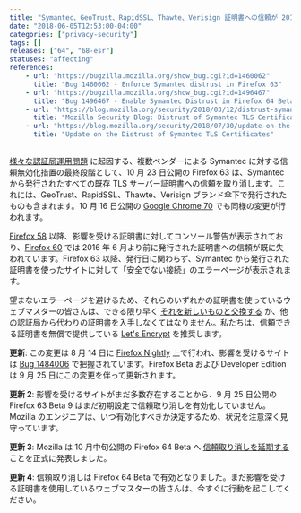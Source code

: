 ```yaml
---
title: "Symantec、GeoTrust、RapidSSL、Thawte、Verisign 証明書への信頼が 2018 年 10 月にすべて失われます"
date: "2018-06-05T12:53:00-04:00"
categories: ["privacy-security"]
tags: []
releases: ["64", "68-esr"]
statuses: "affecting"
references:
    - url: "https://bugzilla.mozilla.org/show_bug.cgi?id=1460062"
      title: "Bug 1460062 - Enforce Symantec distrust in Firefox 63"
    - url: "https://bugzilla.mozilla.org/show_bug.cgi?id=1496467"
      title: "Bug 1496467 - Enable Symantec Distrust in Firefox 64 Beta"
    - url: "https://blog.mozilla.org/security/2018/03/12/distrust-symantec-tls-certificates/"
      title: "Mozilla Security Blog: Distrust of Symantec TLS Certificates"
    - url: "https://blog.mozilla.org/security/2018/07/30/update-on-the-distrust-of-symantec-tls-certificates/"
      title: "Update on the Distrust of Symantec TLS Certificates"
---
```

[様々な認証局運用問題](https://wiki.mozilla.org/CA:Symantec_Issues) に起因する、複数ベンダーによる Symantec に対する信頼無効化措置の最終段階として、10 月 23 日公開の Firefox 63 は、Symantec から発行されたすべての既存 TLS サーバー証明書への信頼を取り消します。これには、GeoTrust、RapidSSL、Thawte、Verisign ブランド傘下で発行されたものも含まれます。10 月 16 日公開の [Google Chrome 70](https://developers-jp.googleblog.com/2018/04/distrust-of-symantec-pki-immediate.html) でも同様の変更が行われます。

[Firefox 58](https://www.fxsitecompat.dev/ja/docs/2018/symantec-issued-certificates-will-soon-be-distrusted/) 以降、影響を受ける証明書に対してコンソール警告が表示されており、[Firefox 60](https://www.fxsitecompat.dev/ja/docs/2018/symantec-certificates-issued-before-june-2016-are-now-distrusted/) では 2016 年 6 月より前に発行された証明書への信頼が既に失われています。Firefox 63 以降、発行日に関わらず、Symantec から発行された証明書を使ったサイトに対して「安全でない接続」のエラーページが表示されます。

望まないエラーページを避けるため、それらのいずれかの証明書を使っているウェブマスターの皆さんは、できる限り早く [それを新しいものと交換する](https://www.symantec.com/connect/ja/blogs/symantec-ssltls) か、他の認証局から代わりの証明書を入手しなくてはなりません。私たちは、信頼できる証明書を無償で提供している [Let's Encrypt](https://letsencrypt.org/) を推奨します。

**更新**: この変更は 8 月 14 日に [Firefox Nightly](https://blog.nightly.mozilla.org/2018/08/14/symantec-distrust-in-firefox-nightly-63/) 上で行われ、影響を受けるサイトは [Bug 1484006](https://bugzilla.mozilla.org/show_bug.cgi?id=1484006) で把握されています。Firefox Beta および Developer Edition は 9 月 25 日にこの変更を伴って更新されます。

**更新 2**: 影響を受けるサイトがまだ多数存在することから、9 月 25 日公開の Firefox 63 Beta 9 はまだ初期設定で信頼取り消しを有効化していません。Mozilla のエンジニアは、いつ有効化すべきか決定するため、状況を注意深く見守っています。

**更新 3**: Mozilla は 10 月中旬公開の Firefox 64 Beta へ [信頼取り消しを延期する](https://blog.mozilla.org/security/2018/10/10/delaying-further-symantec-tls-certificate-distrust/) ことを正式に発表しました。

**更新 4**: 信頼取り消しは Firefox 64 Beta で有効となりました。まだ影響を受ける証明書を使用しているウェブマスターの皆さんは、今すぐに行動を起こしてください。
